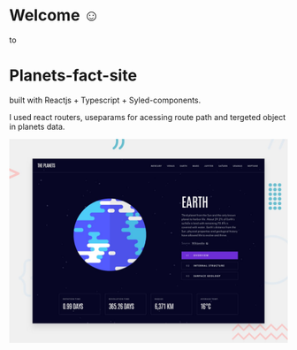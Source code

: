 # Welcome ☺ 

to

# Planets-fact-site

built with Reactjs + Typescript + Syled-components.

I used react routers, useparams for acessing route path and tergeted object in planets data.

![preview](preview.jpg)



